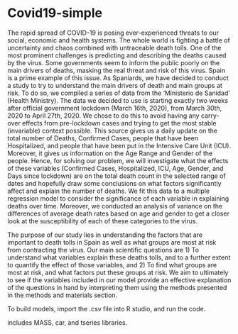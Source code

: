 # Covid19-simple
 
The rapid spread of COVID-19 is posing ever-experienced threats to our social, economic and health systems. The whole world is fighting a battle of uncertainty and chaos combined with untraceable death tolls. One of the most prominent challenges is predicting and describing the deaths caused by the virus. Some governments seem to inform the public poorly on the main drivers of deaths, masking the real threat and risk of this virus. Spain is a prime example of this issue. As Spaniards, we have decided to conduct a study to try to understand the main drivers of death and main groups at risk. To do so, we compiled a series of data from the ‘Ministerio de Sanidad’ (Health Ministry). The data we decided to use is starting exactly two weeks after official government lockdown (March 16th, 2020), from March 30th, 2020 to April 27th, 2020. We chose to do this to avoid having any carry-over effects from pre-lockdown cases and trying to get the most stable (invariable) context possible. This source gives us a daily update on the total number of Deaths, Confirmed Cases, people that have been Hospitalized, and people that have been put in the Intensive Care Unit (ICU). Moreover, it gives us information on the Age Range and Gender of the people. Hence, for solving our problem, we will investigate what the effects of these variables (Confirmed Cases, Hospitalized, ICU, Age, Gender, and Days since lockdown) are on the total death count in the selected range of dates and hopefully draw some conclusions on what factors significantly affect and explain the number of deaths. We fit this data to a multiple regression model to consider the significance of each variable in explaining deaths over time. Moreover, we conducted an analysis of variance on the differences of average death rates based on age and gender to get a closer look at the susceptibility of each of these categories to the virus.   


The purpose of our study lies in understanding the factors that are important to death tolls in Spain as well as what groups are most at risk from contracting the virus. Our main scientific questions are 1) To understand what variables explain these deaths tolls, and to a further extent to quantify the effect of those variables, and 2) To find what groups are most at risk, and what factors put these groups at risk. We aim to ultimately to see if the variables included in our model provide an effective explanation of the questions in hand by interpreting them using the methods presented in the methods and materials section. 

To build models, import the .csv file into R studio, and run the code.

includes MASS, car, and tseries libraries.